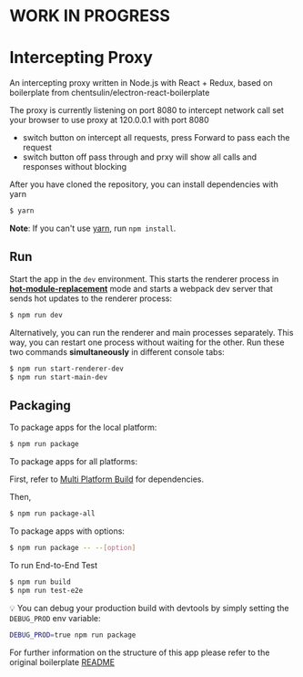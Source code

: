 # WORK IN PROGRESS

# Intercepting Proxy

An intercepting proxy written in Node.js with React + Redux, based on boilerplate from chentsulin/electron-react-boilerplate

The proxy is currently listening on port 8080
to intercept network call set your browser to use proxy at 120.0.0.1 with port 8080
 - switch button on intercept all requests, press Forward to pass each the request
 - switch button off pass through and prxy will show all calls and responses without blocking

After you have cloned the repository, you can install dependencies with yarn

```bash
$ yarn
```
**Note**: If you can't use [yarn](https://github.com/yarnpkg/yarn), run `npm install`.

## Run

Start the app in the `dev` environment. This starts the renderer process in [**hot-module-replacement**](https://webpack.js.org/guides/hmr-react/) mode and starts a webpack dev server that sends hot updates to the renderer process:

```bash
$ npm run dev
```

Alternatively, you can run the renderer and main processes separately. This way, you can restart one process without waiting for the other. Run these two commands **simultaneously** in different console tabs:

```bash
$ npm run start-renderer-dev
$ npm run start-main-dev
```

## Packaging

To package apps for the local platform:

```bash
$ npm run package
```

To package apps for all platforms:

First, refer to [Multi Platform Build](https://www.electron.build/multi-platform-build) for dependencies.

Then,
```bash
$ npm run package-all
```

To package apps with options:

```bash
$ npm run package -- --[option]
```

To run End-to-End Test

```bash
$ npm run build
$ npm run test-e2e
```

:bulb: You can debug your production build with devtools by simply setting the `DEBUG_PROD` env variable:
```bash
DEBUG_PROD=true npm run package
```

For further information on the structure of this app please refer to the original boilerplate [README](https://github.com/chentsulin/electron-react-boilerplate/blob/master/README.md)
